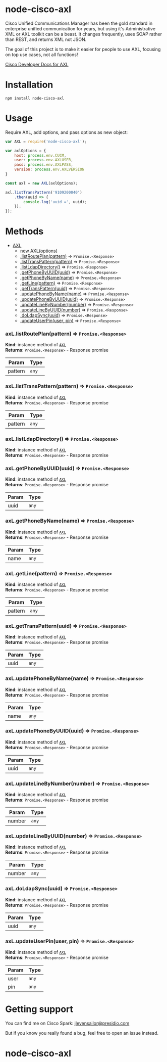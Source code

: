 node-cisco-axl
===========

Cisco Unified Communications Manager has been the gold standard in enterprise unified communication for years, but using it's Administrative XML or AXL toolkit can be a beast. It changes frequently, uses SOAP rather than REST, and returns XML not JSON. 

The goal of this project is to make it easier for people to use AXL, focusing on top use cases, not all functions! 

[Cisco Developer Docs for AXL](https://developer.cisco.com/docs/axl/)

Installation
============

`npm install node-cisco-axl`

Usage
=====

Require AXL, add options, and pass options as new object:

```javascript
var AXL = require('node-cisco-axl');

var axlOptions = {
    host: process.env.CUCM,
    user: process.env.AXLUSER,
    pass: process.env.AXLPASS,
    version: process.env.AXLVERSION
}

const axl = new AXL(axlOptions);

axl.listTransPattern('9109200040')
    .then(uuid => {
        console.log('uuid =', uuid);
    });
});
```

Methods
=====

* [AXL](#AXL)
    * [new AXL(options)](#new_AXL_new)
    * [.listRoutePlan(pattern)](#AXL+listRoutePlan) ⇒ <code>Promise.&lt;Response&gt;</code>
    * [.listTransPattern(pattern)](#AXL+listTransPattern) ⇒ <code>Promise.&lt;Response&gt;</code>
    * [.listLdapDirectory()](#AXL+listLdapDirectory) ⇒ <code>Promise.&lt;Response&gt;</code>
    * [.getPhoneByUUID(uuid)](#AXL+getPhoneByUUID) ⇒ <code>Promise.&lt;Response&gt;</code>
    * [.getPhoneByName(name)](#AXL+getPhoneByName) ⇒ <code>Promise.&lt;Response&gt;</code>
    * [.getLine(pattern)](#AXL+getLine) ⇒ <code>Promise.&lt;Response&gt;</code>
    * [.getTransPattern(uuid)](#AXL+getTransPattern) ⇒ <code>Promise.&lt;Response&gt;</code>
    * [.updatePhoneByName(name)](#AXL+updatePhoneByName) ⇒ <code>Promise.&lt;Response&gt;</code>
    * [.updatePhoneByUUID(uuid)](#AXL+updatePhoneByUUID) ⇒ <code>Promise.&lt;Response&gt;</code>
    * [.updateLineByNumber(number)](#AXL+updateLineByNumber) ⇒ <code>Promise.&lt;Response&gt;</code>
    * [.updateLineByUUID(number)](#AXL+updateLineByUUID) ⇒ <code>Promise.&lt;Response&gt;</code>
    * [.doLdapSync(uuid)](#AXL+doLdapSync) ⇒ <code>Promise.&lt;Response&gt;</code>
    * [.updateUserPin(user, pin)](#AXL+updateUserPin) ⇒ <code>Promise.&lt;Response&gt;</code>

<a name="AXL+listRoutePlan"></a>

### axL.listRoutePlan(pattern) ⇒ <code>Promise.&lt;Response&gt;</code>
**Kind**: instance method of [<code>AXL</code>](#AXL)  
**Returns**: <code>Promise.&lt;Response&gt;</code> - Response promise  

| Param | Type |
| --- | --- |
| pattern | <code>any</code> | 

<a name="AXL+listTransPattern"></a>

### axL.listTransPattern(pattern) ⇒ <code>Promise.&lt;Response&gt;</code>
**Kind**: instance method of [<code>AXL</code>](#AXL)  
**Returns**: <code>Promise.&lt;Response&gt;</code> - Response promise  

| Param | Type |
| --- | --- |
| pattern | <code>any</code> | 

<a name="AXL+listLdapDirectory"></a>

### axL.listLdapDirectory() ⇒ <code>Promise.&lt;Response&gt;</code>
**Kind**: instance method of [<code>AXL</code>](#AXL)  
**Returns**: <code>Promise.&lt;Response&gt;</code> - Response promise  
<a name="AXL+getPhoneByUUID"></a>

### axL.getPhoneByUUID(uuid) ⇒ <code>Promise.&lt;Response&gt;</code>
**Kind**: instance method of [<code>AXL</code>](#AXL)  
**Returns**: <code>Promise.&lt;Response&gt;</code> - Response promise  

| Param | Type |
| --- | --- |
| uuid | <code>any</code> | 

<a name="AXL+getPhoneByName"></a>

### axL.getPhoneByName(name) ⇒ <code>Promise.&lt;Response&gt;</code>
**Kind**: instance method of [<code>AXL</code>](#AXL)  
**Returns**: <code>Promise.&lt;Response&gt;</code> - Response promise  

| Param | Type |
| --- | --- |
| name | <code>any</code> | 

<a name="AXL+getLine"></a>

### axL.getLine(pattern) ⇒ <code>Promise.&lt;Response&gt;</code>
**Kind**: instance method of [<code>AXL</code>](#AXL)  
**Returns**: <code>Promise.&lt;Response&gt;</code> - Response promise  

| Param | Type |
| --- | --- |
| pattern | <code>any</code> | 

<a name="AXL+getTransPattern"></a>

### axL.getTransPattern(uuid) ⇒ <code>Promise.&lt;Response&gt;</code>
**Kind**: instance method of [<code>AXL</code>](#AXL)  
**Returns**: <code>Promise.&lt;Response&gt;</code> - Response promise  

| Param | Type |
| --- | --- |
| uuid | <code>any</code> | 

<a name="AXL+updatePhoneByName"></a>

### axL.updatePhoneByName(name) ⇒ <code>Promise.&lt;Response&gt;</code>
**Kind**: instance method of [<code>AXL</code>](#AXL)  
**Returns**: <code>Promise.&lt;Response&gt;</code> - Response promise  

| Param | Type |
| --- | --- |
| name | <code>any</code> | 

<a name="AXL+updatePhoneByUUID"></a>

### axL.updatePhoneByUUID(uuid) ⇒ <code>Promise.&lt;Response&gt;</code>
**Kind**: instance method of [<code>AXL</code>](#AXL)  
**Returns**: <code>Promise.&lt;Response&gt;</code> - Response promise  

| Param | Type |
| --- | --- |
| uuid | <code>any</code> | 

<a name="AXL+updateLineByNumber"></a>

### axL.updateLineByNumber(number) ⇒ <code>Promise.&lt;Response&gt;</code>
**Kind**: instance method of [<code>AXL</code>](#AXL)  
**Returns**: <code>Promise.&lt;Response&gt;</code> - Response promise  

| Param | Type |
| --- | --- |
| number | <code>any</code> | 

<a name="AXL+updateLineByUUID"></a>

### axL.updateLineByUUID(number) ⇒ <code>Promise.&lt;Response&gt;</code>
**Kind**: instance method of [<code>AXL</code>](#AXL)  
**Returns**: <code>Promise.&lt;Response&gt;</code> - Response promise  

| Param | Type |
| --- | --- |
| number | <code>any</code> | 

<a name="AXL+doLdapSync"></a>

### axL.doLdapSync(uuid) ⇒ <code>Promise.&lt;Response&gt;</code>
**Kind**: instance method of [<code>AXL</code>](#AXL)  
**Returns**: <code>Promise.&lt;Response&gt;</code> - Response promise  

| Param | Type |
| --- | --- |
| uuid | <code>any</code> | 

<a name="AXL+updateUserPin"></a>

### axL.updateUserPin(user, pin) ⇒ <code>Promise.&lt;Response&gt;</code>
**Kind**: instance method of [<code>AXL</code>](#AXL)  
**Returns**: <code>Promise.&lt;Response&gt;</code> - Response promise  

| Param | Type |
| --- | --- |
| user | <code>any</code> | 
| pin | <code>any</code> | 


Getting support
===============

You can find me on Cisco Spark: jlevensailor@presidio.com

But if you know you really found a bug, feel free to open an issue instead.
# node-cisco-axl
